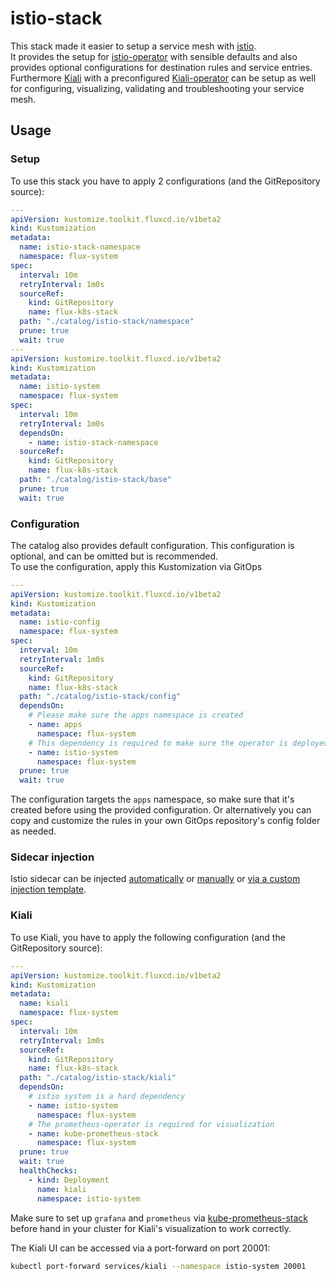 # istio-stack

This stack made it easier to setup a service mesh with [istio](https://istio.io/latest/).  
It provides the setup for [istio-operator](https://github.com/stevehipwell/helm-charts/tree/master/charts/istio-operator) with sensible defaults
and also provides optional configurations for destination rules and service entries.  
Furthermore [Kiali](https://kiali.io/) with a preconfigured [Kiali-operator](https://github.com/kiali/helm-charts/tree/master/kiali-operator)
can be setup as well for configuring, visualizing, validating and troubleshooting your service mesh.

## Usage

### Setup

To use this stack you have to apply 2 configurations (and the GitRepository source):

```yaml
---
apiVersion: kustomize.toolkit.fluxcd.io/v1beta2
kind: Kustomization
metadata:
  name: istio-stack-namespace
  namespace: flux-system
spec:
  interval: 10m
  retryInterval: 1m0s
  sourceRef:
    kind: GitRepository
    name: flux-k8s-stack
  path: "./catalog/istio-stack/namespace"
  prune: true
  wait: true
---
apiVersion: kustomize.toolkit.fluxcd.io/v1beta2
kind: Kustomization
metadata:
  name: istio-system
  namespace: flux-system
spec:
  interval: 10m
  retryInterval: 1m0s
  dependsOn:
    - name: istio-stack-namespace
  sourceRef:
    kind: GitRepository
    name: flux-k8s-stack
  path: "./catalog/istio-stack/base"
  prune: true
  wait: true
```

### Configuration

The catalog also provides default configuration. This configuration is optional, and can be omitted but is recommended.  
To use the configuration, apply this Kustomization via GitOps

```yaml
---
apiVersion: kustomize.toolkit.fluxcd.io/v1beta2
kind: Kustomization
metadata:
  name: istio-config
  namespace: flux-system
spec:
  interval: 10m
  retryInterval: 1m0s
  sourceRef:
    kind: GitRepository
    name: flux-k8s-stack
  path: "./catalog/istio-stack/config"
  dependsOn:
    # Please make sure the apps namespace is created
    - name: apps
      namespace: flux-system
    # This dependency is required to make sure the operator is deployed before the config is applied
    - name: istio-system
      namespace: flux-system
  prune: true
  wait: true
```

The configuration targets the `apps` namespace, so make sure that it's created before using the provided configuration.
Or alternatively you can copy and customize the rules in your own GitOps repository's config folder as needed.

### Sidecar injection

Istio sidecar can be injected [automatically](https://istio.io/latest/docs/setup/additional-setup/sidecar-injection/#automatic-sidecar-injection)
or [manually](https://istio.io/latest/docs/setup/additional-setup/sidecar-injection/#manual-sidecar-injection)
or [via a custom injection template](https://istio.io/latest/docs/setup/additional-setup/sidecar-injection/#customizing-injection).

### Kiali

To use Kiali, you have to apply the following configuration (and the GitRepository source):

```yaml
---
apiVersion: kustomize.toolkit.fluxcd.io/v1beta2
kind: Kustomization
metadata:
  name: kiali
  namespace: flux-system
spec:
  interval: 10m
  retryInterval: 1m0s
  sourceRef:
    kind: GitRepository
    name: flux-k8s-stack
  path: "./catalog/istio-stack/kiali"
  dependsOn:
    # istio system is a hard dependency
    - name: istio-system
      namespace: flux-system
    # The prometheus-operator is required for visualization
    - name: kube-prometheus-stack
      namespace: flux-system
  prune: true
  wait: true
  healthChecks:
    - kind: Deployment
      name: kiali
      namespace: istio-system
```

Make sure to set up `grafana` and `prometheus` via [kube-prometheus-stack](./../kube-prometheus-stack/README.md)
before hand in your cluster for Kiali's visualization to work correctly.

The Kiali UI can be accessed via a port-forward on port 20001:

```sh
kubectl port-forward services/kiali --namespace istio-system 20001
```
